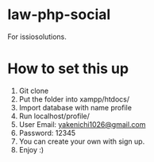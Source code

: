 # law-php-social
For issiosolutions.
# How to set this up
1. Git clone
2. Put the folder into xampp/htdocs/
3. Import database with name profile
4. Run localhost/profile/
5. User Email: yakenichi1026@gmail.com
6. Password: 12345
7. You can create your own with sign up.
8. Enjoy :) 
